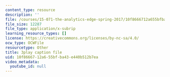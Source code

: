 ```yaml
---
content_type: resource
description: ''
file: /courses/15-071-the-analytics-edge-spring-2017/10f8666712a655bfba43e440b512b7ea_fEXkGiLYDug.vtt
file_size: 12287
file_type: application/x-subrip
learning_resource_types: []
license: https://creativecommons.org/licenses/by-nc-sa/4.0/
ocw_type: OCWFile
resourcetype: Other
title: 3play caption file
uid: 10f86667-12a6-55bf-ba43-e440b512b7ea
video_metadata:
  youtube_id: null
---
```

